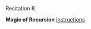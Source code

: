 
<div class="recitation">
<div class="column_date">
<p markdown="block">
Recitation 8 <br>
</p>
</div>

<div class="column_recitation">
<p markdown="block">

<!--

__Magic of Recursion__ - distributed during the recitation.

-->


__Magic of Recursion__ [instructions](
http://bit.ly/recitation8_instructions)




</p>
</div>

</div>
